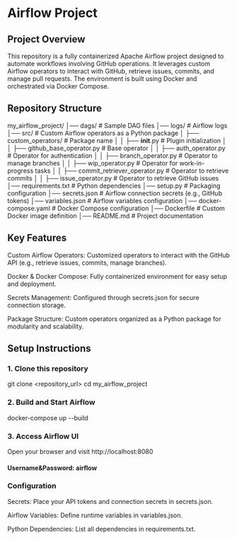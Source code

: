 # Airflow Project

## Project Overview

This repository is a fully containerized Apache Airflow project designed to automate workflows involving GitHub operations. 
It leverages custom Airflow operators to interact with GitHub, retrieve issues, commits, and manage pull requests. 
The environment is built using Docker and orchestrated via Docker Compose.

## Repository Structure

my_airflow_project/
│── dags/                      # Sample DAG files
│── logs/                      # Airflow logs
│── src/                       # Custom Airflow operators as a Python package
│   ├── custom_operators/     # Package name
│   │   ├── __init__.py        # Plugin initialization
│   │   ├── github_base_operator.py     # Base operator
│   │   ├── auth_operator.py       # Operator for authentication
│   │   ├── branch_operator.py         # Operator to manage branches
│   │   ├── wip_operator.py         # Operator for work-in-progress tasks
│   │   ├── commit_retriever_operator.py         # Operator to retrieve commits
│   │   ├── issue_operator.py         # Operator to retrieve GitHub issues
│── requirements.txt           # Python dependencies
│── setup.py                   # Packaging configuration
│── secrets.json             # Airflow connection secrets (e.g., GitHub tokens)
│── variables.json             # Airflow variables configuration
│── docker-compose.yaml        # Docker Compose configuration
│── Dockerfile                 # Custom Docker image definition
│── README.md                  # Project documentation

## Key Features

Custom Airflow Operators: Customized operators to interact with the GitHub API (e.g., retrieve issues, commits, manage branches).

Docker & Docker Compose: Fully containerized environment for easy setup and deployment.

Secrets Management: Configured through secrets.json for secure connection storage.

Package Structure: Custom operators organized as a Python package for modularity and scalability.

## Setup Instructions

### 1. Clone this repository

git clone <repository_url>
cd my_airflow_project

### 2. Build and Start Airflow

docker-compose up --build

### 3. Access Airflow UI

Open your browser and visit http://localhost:8080

#### Username&Password: airflow

### Configuration

Secrets: Place your API tokens and connection secrets in secrets.json.

Airflow Variables: Define runtime variables in variables.json.

Python Dependencies: List all dependencies in requirements.txt.

